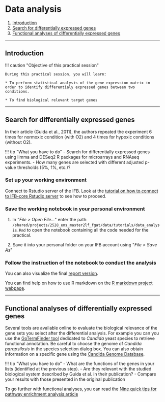 # Data analysis

1. [Introduction](#introduction)
2. [Search for differentially expressed genes](#search-for-differentially-expressed-genes)
3. [Functional analyses of differentially expressed genes](#functional-analyses-of-differentially-expressed-genes)


***

## Introduction

!!! caution "Objective of this practical session"

	During this practical session, you will learn:	

	* To perform statistical analysis of the gene expression matrix in order to identify differentialy expressed genes between two conditions.
	
	* To find biological relevant target genes

***

## Search for differentially expressed genes

In their article (Guida et al., 2011), the authors repeated the experiment 6 times for normoxic condition (with O2) and 4 times for hypoxic conditions (without O2). 

!!! tip "What you have to do"
	- Search for differentially expressed genes using limma and DESeq2 R packages for microarrays and RNAseq experiments.
	- How many genes are selected with different adjusted p-value thresholds (5%, 1%, etc.)?

### Set up your working environment

Connect to Rstudio server of the IFB. Look at the [tutorial on how to connect to IFB-core Rstudio server](../IFB_OpenOnDemand.md) to see how to proceed.

### Save the working notebook in your personal environment

1. In "*File > Open File...*" enter the path `/shared/projects/2528_ens_master2lf_fgat/data/tutorials/data_analysis.Rmd` to open the notebook containing all the code needed for the practical.

&nbsp;
2. Save it into your personal folder on your IFB account using "*File > Save As*"
   
### Follow the instruction of the notebook to conduct the analysis

You can also visualize the final [report version](data_analysis_report.html).

You can find help on how to use R markdown on the [R markdown project webpage](https://rmarkdown.rstudio.com/lesson-2.html).

***

## Functional analyses of differentially expressed genes

Several tools are available online to evaluate the biological relevance of the gene sets you select after the differential analysis. For example you can you use the [GoTermFinder tool](<http://www.candidagenome.org/cgi-bin/GO/goTermFinder>) dedicated to *Candida* yeast species to retrieve functional annotation. Be careful to choose the genome of *Candida parapsilosis* in the species selection dialog box. You can also obtain information on a specific gene using the [Candida Genome Database](http://www.candidagenome.org/).

!!! tip "What you have to do"
	- What are the functions of the genes in your lists (identified at the previous step).
	- Are they relevant with the studied biological system described by Guida et al. in their publication?
	- Compare your results with those presented in the original publication

To go further with functional analyses, you can read the [Nine quick tips for pathway enrichment analysis article](https://journals.plos.org/ploscompbiol/article?id=10.1371/journal.pcbi.1010348)